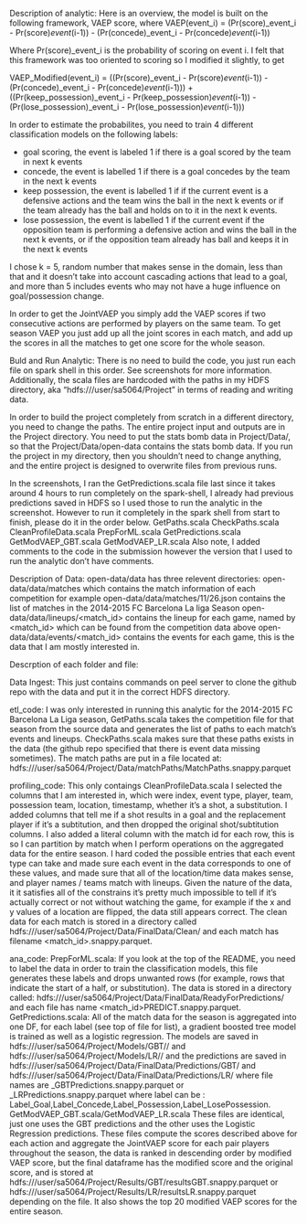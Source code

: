 Description of analytic:
Here is an overview, the model is built on the following framework, VAEP score, where
VAEP(event_i) = (Pr(score)_event_i - Pr(score)_event_(i-1)) - (Pr(concede)_event_i - Pr(concede)_event_(i-1))

Where Pr(score)_event_i is the probability of scoring on event i. I felt that this framework was too oriented to scoring so I modified it slightly, to get

VAEP_Modified(event_i) = ((Pr(score)_event_i - Pr(score)_event_(i-1)) - (Pr(concede)_event_i - Pr(concede)_event_(i-1))) +
		        ((Pr(keep_possession)_event_i - Pr(keep_possession)_event_(i-1)) - (Pr(lose_possession)_event_i - Pr(lose_possession)_event_(i-1)))

In order to estimate the probabilites, you need to train 4 different classification models on the following labels:
- goal scoring, the event is labeled 1 if there is a goal scored by the team in next k events
- concede, the event is labelled 1 if there is a goal concedes by the team in the next k events
- keep possession, the event is labelled 1 if if the current event is a defensive actions and the team wins the ball in the next k events or if the team already has the ball and holds on to it in the next k events.
- lose possession, the event is labelled 1 if the current event if the opposition team is performing a defensive action and wins the ball in the next k events, or if the opposition team already has ball and keeps it in the next k events

I chose k = 5, random number that makes sense in the domain, less than that and it doesn’t take into account cascading actions that lead to a goal, and more than 5 includes events who may not have a huge influence on goal/possession change.

In order to get the JointVAEP you simply add the VAEP scores if two consecutive actions are performed by players on the same team. To get season VAEP you just add up all the joint scores in each match, and add up the scores in all the matches to get one score for the whole season.


Buld and Run Analytic:
There is no need to build the code, you just run each file on spark shell in this order. See screenshots for more information. Additionally, the scala files are hardcoded with the paths in my HDFS directory, aka “hdfs:///user/sa5064/Project” in terms of reading and writing data.

In order to build the project completely from scratch in a different directory, you need to change the paths. The entire project input and outputs are in the Project directory. You need to put the stats bomb data in Project/Data/, so that the Project/Data/open-data contains the stats bomb data. If you run the project in my directory, then you shouldn’t need to change anything, and the entire project is designed to overwrite files from previous runs.

In the screenshots, I ran the GetPredictions.scala file last since it takes around 4 hours to run completely on the spark-shell, I already had previous predictions saved in HDFS so I used those to run the analytic in the screenshot. However to run it completely in the spark shell from start to finish, please do it in the order below.
GetPaths.scala
CheckPaths.scala
CleanProfileData.scala
PrepForML.scala
GetPredictions.scala
GetModVAEP_GBT.scala
GetModVAEP_LR.scala
Also note, I added comments to the code in the submission however the version that I used to run the analytic don’t have comments.


Description of Data:
open-data/data has three relevent directories: 
open-data/data/matches which contains the match information of each competition for example open-data/data/matches/11/26.json contains the list of matches in the 2014-2015 FC Barcelona La liga Season
open-data/data/lineups/<match_id> contains the lineup for each game, named by <match_id> which can be found from the competition data above
open-data/data/events/<match_id> contains the events for each game, this is the data that I am mostly interested in.

Descrption of each folder and file:

Data Ingest:
This just contains commands on peel server to clone the github repo with the data and put it in the correct HDFS directory.

etl_code:
I was only interested in running this analytic for the 2014-2015 FC Barcelona La Liga season, GetPaths.scala takes the competition file for that season from the source data and generates the list of paths to each match’s events and lineups. CheckPaths.scala makes sure that these paths exists in the data (the github repo specified that there is event data missing sometimes). The match paths are put in a file located at: hdfs:///user/sa5064/Project/Data/matchPaths/MatchPaths.snappy.parquet

profiling_code:
This only contaings CleanProfileData.scala
I selected the columns that I am interested in, which were index, event type, player, team, possession team, location, timestamp, whether it’s a shot, a substitution. I added columns that tell me if a shot results in a goal and the replacement player if it’s a subtitution, and then dropped the original shot/subtitution columns. I also added a literal column with the match id for each row, this is so I can partition by match when I perform operations on the aggregated data for the entire season.
I hard coded the possible entries that each event type can take and made sure each event in the data corresponds to one of these values, and made sure that all of the location/time data makes sense, and player names / teams match with lineups. Given the nature of the data, it it satisfies all of the constrains it’s pretty much impossible to tell if it’s actually correct or not without watching the game, for example if the x and y values of a location are flipped, the data still appears correct.
The clean data for each match is stored in a directory called hdfs:///user/sa5064/Project/Data/FinalData/Clean/ and each match has filename <match_id>.snappy.parquet.

ana_code:
PrepForML.scala: 
If you look at the top of the README, you need to label the data in order to train the classification models, this file generates these labels and drops unwanted rows (for example, rows that indicate the start of a half, or substitution).
The data is stored in a directory called: hdfs:///user/sa5064/Project/Data/FinalData/ReadyForPredictions/ and each file has name <match_id>PREDICT.snappy.parquet.
GetPredictions.scala:
All of the match data for the season is aggregated into one DF, for each label (see top of file for list), a gradient boosted tree model is trained as well as a logistic regression.
The models are saved in hdfs:///user/sa5064/Project/Models/GBT/<label>/ and hdfs:///user/sa5064/Project/Models/LR/<label>/ and the predictions are saved in hdfs:///user/sa5064/Project/Data/FinalData/Predictions/GBT/ and hdfs:///user/sa5064/Project/Data/FinalData/Predictions/LR/ where file names are <label>_GBTPredictions.snappy.parquet or <label>_LRPredictions.snappy.parquet where label can be : Label_Goal,Label_Concede,Label_Possession,Label_LosePossession.
GetModVAEP_GBT.scala/GetModVAEP_LR.scala
These files are identical, just one uses the GBT predictions and the other uses the Logistic Regression predictions.
These files compute the scores described above for each action and aggregate the JointVAEP score for each pair players throughout the season, the data is ranked in descending order by modified VAEP score, but the final dataframe has the modified score and the original score, and is stored at hdfs:///user/sa5064/Project/Results/GBT/resultsGBT.snappy.parquet or hdfs:///user/sa5064/Project/Results/LR/resultsLR.snappy.parquet depending on the file. It also shows the top 20 modified VAEP scores for the entire season.

